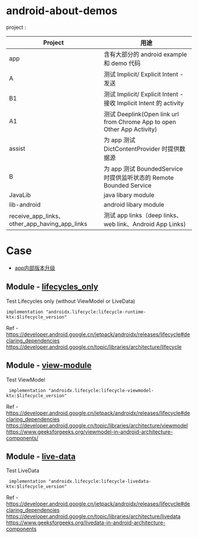# android-about-demos

project :

| Project                                      | 用途                                                                    |
|----------------------------------------------|-----------------------------------------------------------------------|
| app                                          | 含有大部分的 android example 和 demo 代码                                      |
| A                                            | 测试 Implicit/ Explicit Intent - 发送                                     |
| B1                                           | 测试 Implicit/ Explicit Intent - 接收 Implicit Intent 的 activity          |
| A1                                           | 测试 Deeplink(Open link url from Chrome App to open Other App Activity) |
| assist                                       | 为 app 测试 DictContentProvider 时提供数据源                                   |
| B                                            | 为 app 测试 BoundedService 时提供监听状态的 Remote Bounded Service               |
| JavaLib                                      | java libary module                                                    |
| lib-android                                  | android libary module                                                 |
| receive_app_links、other_app_having_app_links | 测试 app links（deep links、web link、Android App Links)                   

# Case

- [app内部版本升级](app/src/main/java/com/hades/example/android/_case/apk_upgrade)

## Module - [lifecycles_only](./lib-examples/lifecycles-only)

Test Lifecycles only (without ViewModel or LiveData)

```
implementation "androidx.lifecycle:lifecycle-runtime-ktx:$lifecycle_version"
```

Ref -
https://developer.android.google.cn/jetpack/androidx/releases/lifecycle#declaring_dependencies  
https://developer.android.google.cn/topic/libraries/architecture/lifecycle  

## Module - [view-module](./lib-examples/view-module)

Test ViewModel
```
 implementation "androidx.lifecycle:lifecycle-viewmodel-ktx:$lifecycle_version"
```

Ref -
https://developer.android.google.cn/jetpack/androidx/releases/lifecycle#declaring_dependencies    
https://developer.android.google.cn/topic/libraries/architecture/viewmodel  
https://www.geeksforgeeks.org/viewmodel-in-android-architecture-components/

## Module - [live-data](./lib-examples/live-data)

Test LiveData
```
 implementation "androidx.lifecycle:lifecycle-livedata-ktx:$lifecycle_version"
```

Ref -
https://developer.android.google.cn/jetpack/androidx/releases/lifecycle#declaring_dependencies    
https://developer.android.google.cn/topic/libraries/architecture/livedata
https://www.geeksforgeeks.org/livedata-in-android-architecture-components